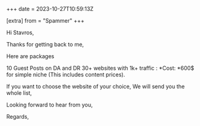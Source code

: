 +++
date = 2023-10-27T10:59:13Z

[extra]
from = "Spammer"
+++

Hi Stavros,

Thanks for getting back to me,

Here are packages

10 Guest Posts on DA and DR 30+ websites with 1k+ traffic : *Cost: *600$ for
simple niche (This includes content prices).

If you want to choose  the website of your choice, We will send you the
whole list,

Looking forward to hear from you,

Regards,
